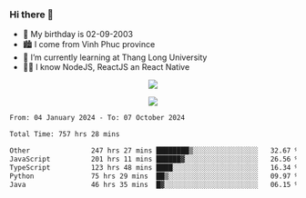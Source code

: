 ### Hi there 👋
- 🎂 My birthday is 02-09-2003
- 🏙️ I come from Vinh Phuc province
- 🌱 I’m currently learning at Thang Long University
- 🧑‍💻 I know NodeJS, ReactJS an React Native
<p align="center"><img src="https://github-readme-stats.vercel.app/api?username=tmquang0209&show_icons=true&theme=gradient"></p>
<p align="center"><img src="https://github-readme-stats.vercel.app/api/top-langs/?username=tmquang0209&hide=scss,css&langs_count=10"></p>
<!--START_SECTION:waka-->

```txt
From: 04 January 2024 - To: 07 October 2024

Total Time: 757 hrs 28 mins

Other               247 hrs 27 mins ████████▒░░░░░░░░░░░░░░░░   32.67 %
JavaScript          201 hrs 11 mins ██████▓░░░░░░░░░░░░░░░░░░   26.56 %
TypeScript          123 hrs 48 mins ████░░░░░░░░░░░░░░░░░░░░░   16.34 %
Python              75 hrs 29 mins  ██▒░░░░░░░░░░░░░░░░░░░░░░   09.97 %
Java                46 hrs 35 mins  █▓░░░░░░░░░░░░░░░░░░░░░░░   06.15 %
```

<!--END_SECTION:waka-->
